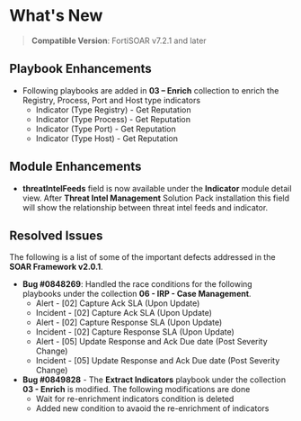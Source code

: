# What's New

>**Compatible Version**: FortiSOAR v7.2.1 and later

## Playbook Enhancements

- Following playbooks are added in **03 – Enrich** collection to enrich the Registry, Process, Port and Host type indicators
  - Indicator (Type Registry) - Get Reputation
  - Indicator (Type Process) - Get Reputation
  - Indicator (Type Port) - Get Reputation
  - Indicator (Type Host) - Get Reputation

## Module Enhancements
- **threatIntelFeeds** field is now available under the **Indicator** module detail view. After **Threat Intel Management** Solution Pack installation this field will show the relationship between threat intel feeds and indicator.

## Resolved Issues

The following is a list of some of the important defects addressed in the **SOAR Framework v2.0.1**.

- **Bug #0848269**: Handled the race conditions for the following playbooks under the collection **06 - IRP - Case Management**.  
  - Alert - [02] Capture Ack SLA (Upon Update)
  - Incident - [02] Capture Ack SLA (Upon Update)
  - Alert - [02] Capture Response SLA (Upon Update)
  - Incident - [02] Capture Response SLA (Upon Update)
  - Alert - [05] Update Response and Ack Due date (Post Severity Change)
  - Incident - [05] Update Response and Ack Due date (Post Severity Change)
- **Bug #0849828** - The **Extract Indicators** playbook under the collection **03 - Enrich** is modified. The following modifications are done 
  - Wait for re-enrichment indicators condition is deleted
  - Added new condition to avaoid the re-enrichment of indicators
